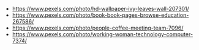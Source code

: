 - https://www.pexels.com/photo/hd-wallpaper-ivy-leaves-wall-207301/
- https://www.pexels.com/photo/book-book-pages-browse-education-267586/
- https://www.pexels.com/photo/people-coffee-meeting-team-7096/
- https://www.pexels.com/photo/working-woman-technology-computer-7374/
